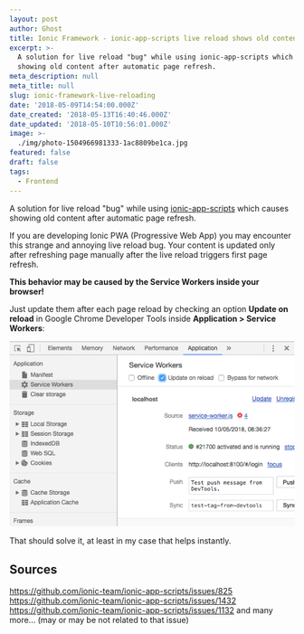 ```yaml
---
layout: post
author: Ghost
title: Ionic Framework - ionic-app-scripts live reload shows old content
excerpt: >-
  A solution for live reload "bug" while using ionic-app-scripts which causes
  showing old content after automatic page refresh.
meta_description: null
meta_title: null
slug: ionic-framework-live-reloading
date: '2018-05-09T14:54:00.000Z'
date_created: '2018-05-13T16:40:46.000Z'
date_updated: '2018-05-10T10:56:01.000Z'
image: >-
  ./img/photo-1504966981333-1ac8809be1ca.jpg
featured: false
draft: false
tags:
  - Frontend
---
```

A solution for live reload "bug" while using [ionic-app-scripts](https://github.com/ionic-team/ionic-app-scripts) which causes showing old content after automatic page refresh.

If you are developing Ionic PWA (Progressive Web App) you may encounter this strange and annoying live reload bug. Your content is updated only after refreshing page manually after the live reload triggers first page refresh.

**This behavior may be caused by the Service Workers inside your browser!**

Just update them after each page reload by checking an option **Update on reload** in Google Chrome Developer Tools inside **Application > Service Workers**:

![Screen-Shot-2018-05-10-at-08.41.43](./img/screen-shot-2018-05-10-at-08.41.43.png)

That should solve it, at least in my case that helps instantly.

## Sources
https://github.com/ionic-team/ionic-app-scripts/issues/825
https://github.com/ionic-team/ionic-app-scripts/issues/1432
https://github.com/ionic-team/ionic-app-scripts/issues/1132
and many more... (may or may be not related to that issue)
